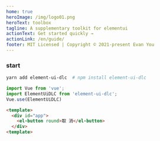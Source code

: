```yaml
---
home: true
heroImage: /img/logo01.png
heroText: toolbox
tagline: A supplementary toolkit for elementui
actionText: Get started quickly →
actionLink: /en/guide/
footer: MIT Licensed | Copyright © 2021-present Evan You
---
```


### start

```sh
yarn add element-ui-dlc  # npm install element-ui-dlc
```

```javascript
import Vue from 'vue';
import ElementUiDLC from 'element-ui-dlc';
Vue.use(ElementUiDLC)
```
```html
<template>
  <div id="app">
    <el-button round>取 消</el-button>
  </div>
<template>
```